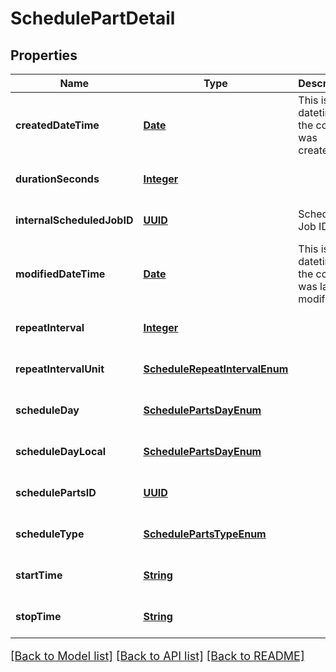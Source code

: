# SchedulePartDetail
## Properties

Name | Type | Description | Notes
------------ | ------------- | ------------- | -------------
**createdDateTime** | [**Date**](DateTime.md) | This is the datetime the core was created | [optional] [default to null]
**durationSeconds** | [**Integer**](integer.md) |  | [optional] [default to null]
**internalScheduledJobID** | [**UUID**](UUID.md) | Scheduled Job ID | [optional] [default to null]
**modifiedDateTime** | [**Date**](DateTime.md) | This is the datetime the core was last modified. | [optional] [default to null]
**repeatInterval** | [**Integer**](integer.md) |  | [optional] [default to null]
**repeatIntervalUnit** | [**ScheduleRepeatIntervalEnum**](ScheduleRepeatIntervalEnum.md) |  | [optional] [default to null]
**scheduleDay** | [**SchedulePartsDayEnum**](SchedulePartsDayEnum.md) |  | [optional] [default to null]
**scheduleDayLocal** | [**SchedulePartsDayEnum**](SchedulePartsDayEnum.md) |  | [optional] [default to null]
**schedulePartsID** | [**UUID**](UUID.md) |  | [optional] [default to null]
**scheduleType** | [**SchedulePartsTypeEnum**](SchedulePartsTypeEnum.md) |  | [optional] [default to null]
**startTime** | [**String**](string.md) |  | [optional] [default to null]
**stopTime** | [**String**](string.md) |  | [optional] [default to null]

[[Back to Model list]](../README.md#documentation-for-models) [[Back to API list]](../README.md#documentation-for-api-endpoints) [[Back to README]](../README.md)

<style>
     p, ul, ol, li { font-size: 18px !important;}
</style>

